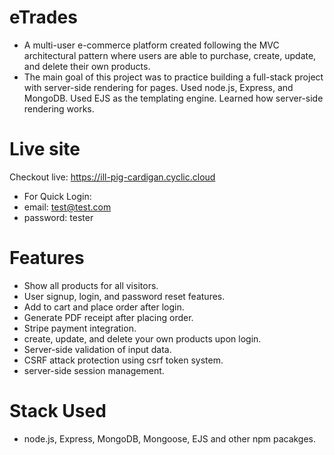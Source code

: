 # eTrades
- A multi-user e-commerce platform created following the MVC architectural pattern where users are able to purchase,  create, update, and delete their own products.
- The main goal of this project was to practice building a full-stack project with server-side rendering for pages. Used node.js, Express, and MongoDB. Used EJS as the templating engine. Learned how server-side rendering works.

# Live site
Checkout live: https://ill-pig-cardigan.cyclic.cloud
- For Quick Login:
- email: test@test.com
- password: tester

# Features
- Show all products for all visitors.
- User signup, login, and password reset features. 
- Add to cart and place order after login.
- Generate PDF receipt after placing order.
- Stripe payment integration.
- create, update, and delete your own products upon login.
- Server-side validation of input data.
- CSRF attack protection using csrf token system.
- server-side session management.

# Stack Used
- node.js, Express, MongoDB, Mongoose, EJS and other npm pacakges.

